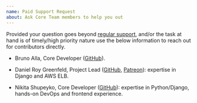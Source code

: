 ```yaml
---
name: Paid Support Request
about: Ask Core Team members to help you out
---
```


Provided your question goes beyond [regular support](https://github.com/devxhub/django-boilerplate/issues/new?template=question.md), and/or the task at hand is of timely/high priority nature use the below information to reach out for contributors directly.

- Bruno Alla, Core Developer ([GitHub](https://github.com/sponsors/browniebroke)).

- Daniel Roy Greenfeld, Project Lead ([GitHub](https://github.com/pydanny), [Patreon](https://www.patreon.com/danielroygreenfeld)): expertise in Django and AWS ELB.

- Nikita Shupeyko, Core Developer ([GitHub](https://github.com/webyneter)): expertise in Python/Django, hands-on DevOps and frontend experience.
